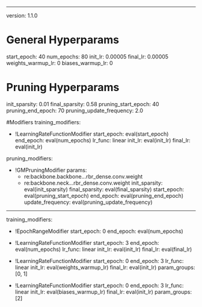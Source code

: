 
---

version: 1.1.0

# General Hyperparams
start_epoch: 40
num_epochs: 80
init_lr: 0.00005
final_lr: 0.00005
weights_warmup_lr: 0
biases_warmup_lr: 0

# Pruning Hyperparams
init_sparsity: 0.01
final_sparsity: 0.58
pruning_start_epoch: 40
pruning_end_epoch: 70
pruning_update_frequency: 2.0

#Modifiers
training_modifiers:
  - !LearningRateFunctionModifier
    start_epoch: eval(start_epoch)
    end_epoch: eval(num_epochs)
    lr_func: linear
    init_lr: eval(init_lr)
    final_lr: eval(init_lr)
    
pruning_modifiers:
  - !GMPruningModifier
    params:
      - re:backbone.backbone.*.*.rbr_dense.conv.weight
      - re:backbone.neck.*.*.rbr_dense.conv.weight
    init_sparsity: eval(init_sparsity)
    final_sparsity: eval(final_sparsity)
    start_epoch: eval(pruning_start_epoch)
    end_epoch: eval(pruning_end_epoch)
    update_frequency: eval(pruning_update_frequency)
---

training_modifiers:
  - !EpochRangeModifier
    start_epoch: 0
    end_epoch: eval(num_epochs)

  - !LearningRateFunctionModifier
    start_epoch: 3
    end_epoch: eval(num_epochs)
    lr_func: linear
    init_lr: eval(init_lr)
    final_lr: eval(final_lr)

  - !LearningRateFunctionModifier
    start_epoch: 0
    end_epoch: 3
    lr_func: linear
    init_lr: eval(weights_warmup_lr)
    final_lr: eval(init_lr)
    param_groups: [0, 1]

  - !LearningRateFunctionModifier
    start_epoch: 0
    end_epoch: 3
    lr_func: linear
    init_lr: eval(biases_warmup_lr)
    final_lr: eval(init_lr)
    param_groups: [2]